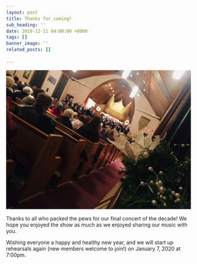 ```yaml
---
layout: post
title: Thanks for coming!
sub_heading: ''
date: 2019-12-11 04:00:00 +0000
tags: []
banner_image: ''
related_posts: []

---
```

![](/images/IMG_0620.jpeg)

Thanks to all who packed the pews for our final concert of the decade! We hope you enjoyed the show as much as we enjoyed sharing our music with you.

Wishing everyone a happy and healthy new year, and we will start up rehearsals again (new members welcome to join!) on January 7, 2020 at 7:00pm.